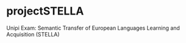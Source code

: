 # projectSTELLA
Unipi Exam: Semantic Transfer of European Languages Learning and Acquisition (STELLA)
